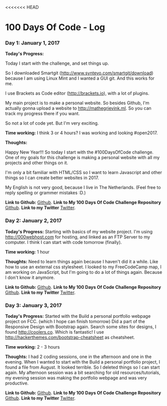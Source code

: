 <<<<<<< HEAD
# 100 Days Of Code - Log

### Day 1: January 1, 2017

**Today's Progress:** 

Today I start with the challenge, and set things up. 

So I downloaded Smartgit (http://www.syntevo.com/smartgit/download) because I am using Linux Mint and I wanted a GUI git. And this works for me. 

I use Brackets as Code editor (http://brackets.io), with a lot of plugins. 

My main project is to make a personal website. So besides Github, I'm actually gonna upload a website to http://mathegrievink.ml.
So you can track my progress there if you want.

So not a lot of code yet. But I'm very exciting.

**Time working:**
I think 3 or 4 hours? I was working and looking #open2017.

**Thoughts:** 

Happy New Year!!!
So today I start with the #100DaysOfCode challenge.
One of my goals for this challenge is making a personal website with all my projects and other things on it. 

I'm only a bit familiar with HTML/CSS so I want to learn Javascript and other things so I can create better websites in 2017. 

My English is not very good, because I live in The Netherlands. (Feel free to reply spelling or grammer mistakes :D.)


**Link to Github:** [Github](https://github.com/Mathingss).
**Link to My 100 Days Of Code Challenge Repository** [Github](https://github.com/Mathingss/My-100-Days-Of-Code-Challenge).
**Link to my Twitter** [Twitter](https://twitter.com/Mathe_Grievink).

### Day 2: January 2, 2017

**Today's Progress:**
Starting with basics of my website project. I'm using http://000webhost.com for hosting, and linked as an FTP Server to my computer. I think I can start with code tomorrow (finally).

**Time working:**
1 hour

**Thoughts:**
Need to learn things again because I haven't did it a while. Like how to use an external css stylesheet. I looked to my FreeCodeCamp map, I am working on JavaScript, but I'm going to do a lot of things again. Because I don't know it anymore. 

**Link to Github:** [Github](https://github.com/Mathingss).
**Link to My 100 Days Of Code Challenge Repository** [Github](https://github.com/Mathingss/My-100-Days-Of-Code-Challenge).
**Link to my Twitter** [Twitter](https://twitter.com/Mathe_Grievink).

### Day 3: January 3, 2017
**Today's Progress:**
Started with the Build a personal portfolio webpage project on FCC. (which I hope can finish tomorrow) Did a part of the Responsive Design with Bootstrap again. Search some sites for designs, I found http://coolers.co. Which is fantastic! I use http://hackerthemes.com/bootstrap-cheatsheet as cheatsheet. 

**Time working:**
2 - 3 hours

**Thoughts:**
I had 2 coding sessions, one in the afternoon and one in the evening. When I wanted to start with the Build a personal portfolio project, I found a file from August. It looked terrible. So I deleted things so I can start again. My afternoon session was a bit searching for old resources/tutorials, my evening session was making the portfolio webpage and was very productive. 

**Link to Github:** [Github](https://github.com/Mathingss).
**Link to My 100 Days Of Code Challenge Repository** [Github](https://github.com/Mathingss/My-100-Days-Of-Code-Challenge).
**Link to my Twitter** [Twitter](https://twitter.com/Mathe_Grievink).
